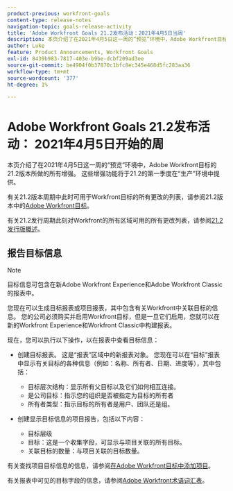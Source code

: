 ```yaml
---
product-previous: workfront-goals
content-type: release-notes
navigation-topic: goals-release-activity
title: 'Adobe Workfront Goals 21.2发布活动：2021年4月5日当周'
description: 本页介绍了在2021年4月5日这一周的“预览”环境中，Adobe Workfront目标的21.2版本所做的所有增强。 这些增强功能将于21.2的第一季度在“生产”环境中提供。
author: Luke
feature: Product Announcements, Workfront Goals
exl-id: 8439b983-7817-403e-b9be-dcbf209ad3ee
source-git-commit: be4904f0b37870c1bfc8ec345e468d5fc283aa36
workflow-type: tm+mt
source-wordcount: '377'
ht-degree: 1%

---
```


# Adobe Workfront Goals 21.2发布活动： 2021年4月5日开始的周

本页介绍了在2021年4月5日这一周的“预览”环境中，Adobe Workfront目标的21.2版本所做的所有增强。 这些增强功能将于21.2的第一季度在“生产”环境中提供。

有关21.2版本周期中此时可用于Workfront目标的所有更改的列表，请参阅21.2版本中的[Adobe Workfront目标](../../../../product-announcements/product-releases/goals-release-activity/goals-21.2-release/goals-release-21-2.md)。

有关21.2发行周期此刻对Workfront的所有区域可用的所有更改列表，请参阅[21.2发行版概述](../../../../product-announcements/product-releases/21.2-release-activity/21-2-release-overview.md)。

## 报告目标信息

>[!NOTE]
>
>目标信息可包含在新Adobe Workfront Experience和Adobe Workfront Classic的报表中。

您现在可以生成目标报表或项目报表，其中包含有关Workfront中关联目标的信息。 您的公司必须购买并启用Workfront目标，但是一旦它们启用，您就可以在新的Workfront Experience和Workfront Classic中构建报表。

现在，您可以执行以下操作，以在报表中查看目标信息：

* 创建目标报表。 这是“报表”区域中的新报表对象。 您现在可以在“目标”报表中显示有关目标的各种信息（例如：名称、所有者、日期、进度等），其中包括：

   * 目标层次结构：显示所有父目标以及它们如何相互连接。
   * 是公司目标：指示您的组织是否被指定为目标的所有者
   * 所有者类型：指示目标的所有者是用户、团队还是组。

* 创建显示目标信息的项目报告，包括以下内容：

   * 目标层级
   * 目标：这是一个收集字段，可显示与项目关联的所有目标。
   * 关联目标的数量：与项目关联的目标数量。

有关查找项目目标信息的信息，请参阅[在Adobe Workfront目标中添加项目](../../../../workfront-goals/results-and-activities/connect-projects-to-goals-overview.md)。

有关报表中可见的目标字段的信息，请参阅[Adobe Workfront术语词汇表](../../../../workfront-basics/navigate-workfront/workfront-navigation/workfront-terminology-glossary.md)。

